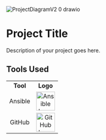 ![ProjectDiagramV2 0 drawio](https://github.com/zakaria-ahmd20/Sec-Devops/assets/94662829/496cfad7-9920-486e-bfb5-2fccceff942d)
<!-- Markdown and HTML mix for a visually appealing README -->

# Project Title

Description of your project goes here.

## Tools Used

<!-- Create a table with columns for Tool and Logo -->
<table>
  <tr>
    <td align="center"><b>Tool</b></td>
    <td align="center"><b>Logo</b></td>
  </tr>
  <tr>
    <!-- Tool 1 -->
    <td align="center">Ansible</td>
    <!-- Logo 1 -->
    <td align="center">
      <img src="https://cdn.icon-icons.com/icons2/2389/PNG/512/ansible_logo_icon_145495.png" alt="Ansible Logo" width="50">
    </td>
  </tr>
  <tr>
    <!-- Tool 2 -->
    <td align="center">GitHub</td>
    <!-- Logo 2 -->
    <td align="center">
      <img src="https://example.com/github-logo.png" alt="GitHub Logo" width="50">
    </td>
  </tr>
  <!-- Add more rows for additional tools -->
</table>
